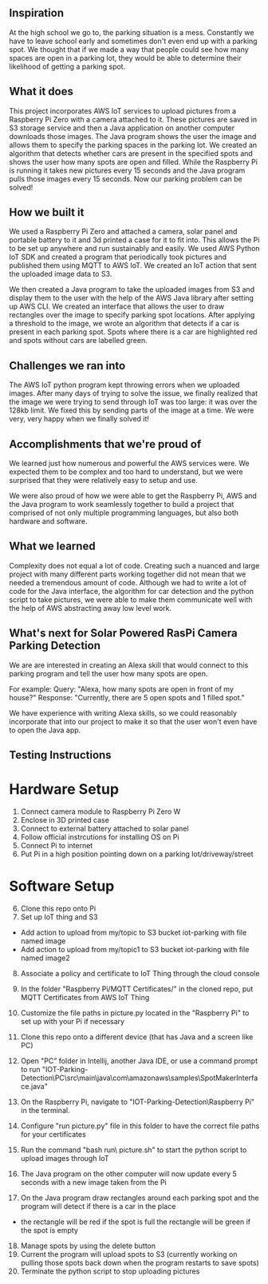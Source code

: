 ## Inspiration
At the high school we go to, the parking situation is a mess.  Constantly we have to leave school early and sometimes don't even end up with a parking spot.  We thought that if we made a way that people could see how many spaces are open in a parking lot, they would be able to determine their likelihood of getting a parking spot.

## What it does
This project incorporates AWS IoT services to upload pictures from a Raspberry Pi Zero with a camera attached to it.  These pictures are saved in S3 storage service and then a Java application on another computer downloads those images.  The Java program shows the user the image and allows them to specify the parking spaces in the parking lot.  We created an algorithm that detects whether cars are present in the specified spots and shows the user how many spots are open and filled.  While the Raspberry Pi is running it takes new pictures every 15 seconds and the Java program pulls those images every 15 seconds.  Now our parking problem can be solved!

## How we built it
We used a Raspberry Pi Zero and attached a camera, solar panel and portable battery to it and 3d printed a case for it to fit into.  This allows the Pi to be set up anywhere and run sustainably and easily.  We used AWS Python IoT SDK and created a program that periodically took pictures and published them using MQTT to AWS IoT.  We created an IoT action that sent the uploaded image data to S3.

We then created a Java program to take the uploaded images from S3 and display them to the user with the help of the AWS Java library after setting up AWS CLI.  We created an interface that allows the user to draw rectangles over the image to specify parking spot locations.  After applying a threshold to the image, we wrote an algorithm that detects if a car is present in each parking spot.  Spots where there is a car are highlighted red and spots without cars are labelled green.

## Challenges we ran into
The AWS IoT python program kept throwing errors when we uploaded images.  After many days of trying to solve the issue, we finally realized that the image we were trying to send through IoT was too large: it was over the 128kb limit.  We fixed this by sending parts of the image at a time.  We were very, very happy when we finally solved it!

## Accomplishments that we're proud of
We learned just how numerous and powerful the AWS services were.  We expected them to be complex and too hard to understand, but we were surprised that they were relatively easy to setup and use.

We were also proud of how we were able to get the Raspberry Pi, AWS and the Java program to work seamlessly together to build a project that comprised of not only multiple programming languages, but also both hardware and software.

## What we learned
Complexity does not equal a lot of code.  Creating such a nuanced and large project with many different parts working together did not mean that we needed a tremendous amount of code.  Although we had to write a lot of code for the Java interface, the algorithm for car detection and the python script to take pictures, we were able to make them communicate well with the help of AWS abstracting away low level work.

## What's next for Solar Powered RasPi Camera Parking Detection
We are are interested in creating an Alexa skill that would connect to this parking program and tell the user how many spots are open.

For example:
Query: "Alexa, how many spots are open in front of my house?"
Response: "Currently, there are 5 open spots and 1 filled spot."

We have experience with writing Alexa skills, so we could reasonably incorporate that into our project to make it so that the user won't even have to open the Java app.

## Testing Instructions
# Hardware Setup
1. Connect camera module to Raspberry Pi Zero W
2. Enclose in 3D printed case
3. Connect to external battery attached to solar panel
4. Follow official instrcutions for installing OS on Pi
5. Connect Pi to internet
6. Put Pi in a high position pointing down on a parking lot/driveway/street


# Software Setup
6. Clone this repo onto Pi
7. Set up IoT thing and S3
  - Add action to upload from my/topic to S3 bucket iot-parking with file named image
  - Add action to upload from my/topic1 to S3 bucket iot-parking with file named image2
8. Associate a policy and certificate to IoT Thing through the cloud console

9. In the folder "Raspberry Pi/MQTT Certificates/" in the cloned repo, put MQTT Certificates from AWS IoT Thing
10. Customize the file paths in picture.py located in the "Raspberry Pi" to set up with your Pi if necessary
11. Clone this repo onto a different device (that has Java and a screen like PC)
12. Open "PC" folder in Intellij, another Java IDE, or use a command prompt to run "IOT-Parking-Detection\PC\src\main\java\com\amazonaws\samples\SpotMakerInterface.java"
13. On the Raspberry Pi, navigate to "IOT-Parking-Detection\Raspberry Pi\" in the terminal.
14. Configure "run picture.py" file in this folder to have the correct file paths for your certificates
15. Run the command "bash run\ picture.sh" to start the python script to upload images through IoT
16. The Java program on the other computer will now update every 5 seconds with a new image taken from the Pi

17. On the Java program draw rectangles around each parking spot and the program will detect if there is a car in the place
  - the rectangle will be red if the spot is full
  the rectangle will be green if the spot is empty
18. Manage spots by using the delete button
19. Current the program will upload spots to S3 (currently working on pulling those spots back down when the program restarts to save spots)
20. Terminate the python script to stop uploading pictures 
